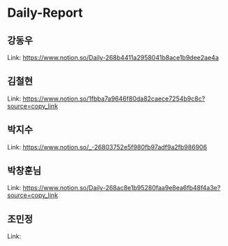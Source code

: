 # Daily-Report
## 강동우
Link: https://www.notion.so/Daily-268b4411a2958041b8ace1b9dee2ae4a

## 김철현
Link: https://www.notion.so/1fbba7a9646f80da82caece7254b9c8c?source=copy_link

## 박지수
Link: https://www.notion.so/_-26803752e5f980fb97adf9a2fb986906

## 박창훈님
Link: https://www.notion.so/Daily-268ac8e1b95280faa9e8ea6fb48f4a3e?source=copy_link

## 조민정
Link:
